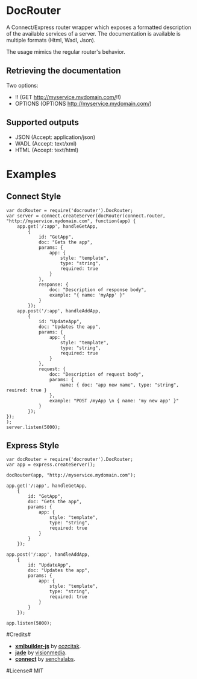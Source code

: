# DocRouter #
A Connect/Express router wrapper which exposes a formatted description of the available services of a server.
The documentation is available is multiple formats (Html, Wadl, Json).

The usage mimics the regular router's behavior.

## Retrieving the documentation ##
Two options:

- !! (GET http://myservice.mydomain.com/!!)
- OPTIONS (OPTIONS http://myservice.mydomain.com/)

## Supported outputs ##
- JSON (Accept: application/json) 
- WADL (Accept: text/xml)
- HTML (Accept: text/html)

# Examples #
## Connect Style ##

```
﻿var docRouter = require('docrouter').DocRouter;
var server = connect.createServer(docRouter(connect.router, "http://myservice.mydomain.com", function(app) {
    app.get('/:app', handleGetApp,
        {
            id: "GetApp",
            doc: "Gets the app",
            params: {
                app: {
                    style: "template",
                    type: "string",
                    required: true
                }
            },
            response: {
                doc: "Description of response body",
                example: "{ name: 'myApp' }"
            }
        });
    app.post('/:app', handleAddApp,
        {
            id: "UpdateApp",
            doc: "Updates the app",
            params: {
                app: {
                    style: "template",
                    type: "string",
                    required: true
                }
            },
            request: {
                doc: "Description of request body",
                params: {
                    name: { doc: "app new name", type: "string", reuired: true }
                },
                example: "POST /myApp \n { name: 'my new app' }"
            }
        });
});
);
server.listen(5000);
```

## Express Style ##
```
﻿var docRouter = require('docrouter').DocRouter;
var app = express.createServer();

docRouter(app, "http://myservice.mydomain.com");

app.get('/:app', handleGetApp,
    {
        id: "GetApp",
        doc: "Gets the app",
        params: {
            app: {
                style: "template",
                type: "string",
                required: true
            }
        }
    });

app.post('/:app', handleAddApp,
    {
        id: "UpdateApp",
        doc: "Updates the app",
        params: {
            app: {
                style: "template",
                type: "string",
                required: true
            }
        }
    });

app.listen(5000);
```

#Credits#
* **[xmlbuilder-js](https://github.com/oozcitak/xmlbuilder-js)** by [oozcitak](https://github.com/oozcitak).
* **[jade](https://github.com/visionmedia/jade)** by [visionmedia](https://github.com/visionmedia).
* **[connect](https://github.com/senchalabs/connect)** by [senchalabs](https://github.com/senchalabs).

#License#
MIT